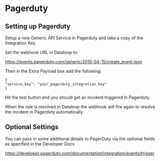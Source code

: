 # Pagerduty

## Setting up Pagerduty

Setup a new Generic API Service in Pagerduty and take a copy of the Integration Key.

Set the webhook URL in Dataloop to:

https://events.pagerduty.com/generic/2010-04-15/create_event.json

Then in the Extra Payload box add the following:

```
{
"service_key": "your_pagerduty_integration_key"
}
```

Hit the test button and you should get an incident triggered in Pagerduty.

When the rule is resolved in Dataloop the webhook will fire again to resolve the incident in Pagerduty automatically.

## Optional Settings

You can pass in some additional details to PagerDuty via the optional fields as specified in the Developer Docs

https://developer.pagerduty.com/documentation/integration/events/trigger
